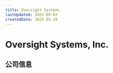 ```yaml
---
title: Oversight Systems
lastUpdated: 2025-09-03
createdDate: 2025-05-29
---
```


# Oversight Systems, Inc.

## 公司信息

<DirectHireCompanyTable state="georgia" city="atlanta" companyJsonFileName="oversight-systems" />
